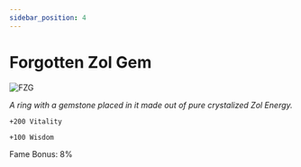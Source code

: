 ```yaml
---
sidebar_position: 4
---
```


# Forgotten Zol Gem

![FZG](https://vwiki.valorserver.com/api/item/picture/forgotten%20zol%20gem)

<i>A ring with a gemstone placed in it made out of pure crystalized Zol Energy.</i>

    +200 Vitality
    
    +100 Wisdom
    
Fame Bonus: 8%
